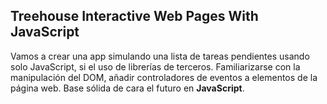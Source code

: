 ## Treehouse Interactive Web Pages With JavaScript

Vamos a crear una app simulando una lista de tareas pendientes usando solo JavaScript, si el uso de librerías de terceros. Familiarizarse con la manipulación del DOM, añadir controladores de eventos a elementos de la página web. Base sólida de cara el futuro en **JavaScript**.